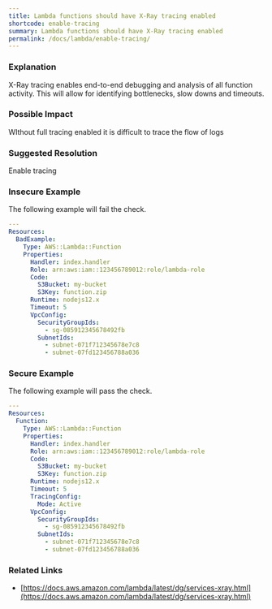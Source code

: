 ```yaml
---
title: Lambda functions should have X-Ray tracing enabled
shortcode: enable-tracing
summary: Lambda functions should have X-Ray tracing enabled 
permalink: /docs/lambda/enable-tracing/
---
```


### Explanation

X-Ray tracing enables end-to-end debugging and analysis of all function activity. This will allow for identifying bottlenecks, slow downs and timeouts.

### Possible Impact
WIthout full tracing enabled it is difficult to trace the flow of logs

### Suggested Resolution
Enable tracing


### Insecure Example

The following example will fail the  check.

```yaml
---
Resources:
  BadExample:
    Type: AWS::Lambda::Function
    Properties:
      Handler: index.handler
      Role: arn:aws:iam::123456789012:role/lambda-role
      Code:
        S3Bucket: my-bucket
        S3Key: function.zip
      Runtime: nodejs12.x
      Timeout: 5
      VpcConfig:
        SecurityGroupIds:
          - sg-085912345678492fb
        SubnetIds:
          - subnet-071f712345678e7c8
          - subnet-07fd123456788a036
```



### Secure Example

The following example will pass the  check.

```yaml
---
Resources:
  Function:
    Type: AWS::Lambda::Function
    Properties:
      Handler: index.handler
      Role: arn:aws:iam::123456789012:role/lambda-role
      Code:
        S3Bucket: my-bucket
        S3Key: function.zip
      Runtime: nodejs12.x
      Timeout: 5
      TracingConfig:
        Mode: Active
      VpcConfig:
        SecurityGroupIds:
          - sg-085912345678492fb
        SubnetIds:
          - subnet-071f712345678e7c8
          - subnet-07fd123456788a036
```




### Related Links


- [https://docs.aws.amazon.com/lambda/latest/dg/services-xray.html](https://docs.aws.amazon.com/lambda/latest/dg/services-xray.html)


